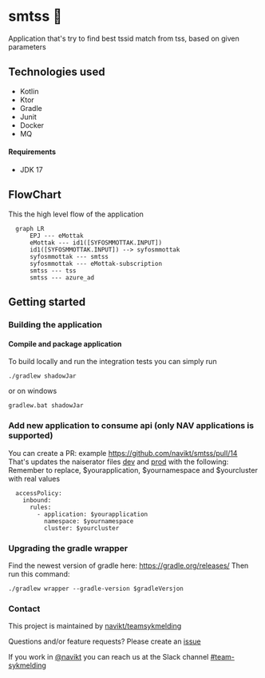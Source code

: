 # smtss :floppy_disk:

Application that's try to find best tssid match from tss, based on given parameters

## Technologies used
* Kotlin
* Ktor
* Gradle
* Junit
* Docker
* MQ


#### Requirements

* JDK 17

## FlowChart
This the high level flow of the application
```mermaid
  graph LR
      EPJ --- eMottak
      eMottak --- id1([SYFOSMMOTTAK.INPUT])
      id1([SYFOSMMOTTAK.INPUT]) --> syfosmmottak
      syfosmmottak --- smtss
      syfosmmottak --- eMottak-subscription
      smtss --- tss
      smtss --- azure_ad
```

## Getting started
### Building the application
#### Compile and package application
To build locally and run the integration tests you can simply run
``` shell
./gradlew shadowJar
```
or on windows
``` shell
gradlew.bat shadowJar
```

### Add new application to consume api (only NAV applications is supported)
You can create a PR: example https://github.com/navikt/smtss/pull/14
That's updates the naiserator files [dev](naiserator-dev.yaml) and [prod](naiserator-prod.yaml)
with the following:
Remember to replace, $yourapplication, $yournamespace and $yourcluster with real values
``` 
  accessPolicy:
    inbound:
      rules:
        - application: $yourapplication
          namespace: $yournamespace
          cluster: $yourcluster
```

### Upgrading the gradle wrapper
Find the newest version of gradle here: https://gradle.org/releases/ Then run this command:

``` shell
./gradlew wrapper --gradle-version $gradleVersjon
```

### Contact

This project is maintained by [navikt/teamsykmelding](CODEOWNERS)

Questions and/or feature requests?
Please create an [issue](https://github.com/navikt/smtss/issues)

If you work in [@navikt](https://github.com/navikt) you can reach us at the Slack
channel [#team-sykmelding](https://nav-it.slack.com/archives/CMA3XV997)
